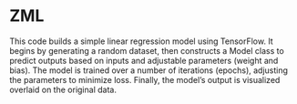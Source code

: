# ZML

This code builds a simple linear regression model using TensorFlow. It begins by
generating a random dataset, then constructs a Model class to predict outputs based
on inputs and adjustable parameters (weight and bias). The model is trained over a
number of iterations (epochs), adjusting the parameters to minimize loss. Finally,
the model’s output is visualized overlaid on the original data.
